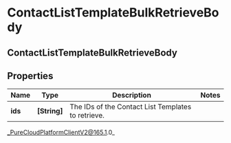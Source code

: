 # ContactListTemplateBulkRetrieveBody

## ContactListTemplateBulkRetrieveBody

## Properties

|Name | Type | Description | Notes|
|------------ | ------------- | ------------- | -------------|
| **ids** | **[String]** | The IDs of the Contact List Templates to retrieve. | |



_PureCloudPlatformClientV2@165.1.0_
